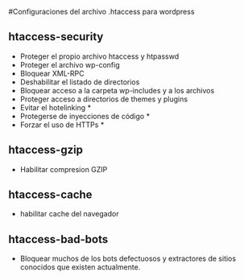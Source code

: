 #Configuraciones del archivo .htaccess para wordpress

## htaccess-security

* Proteger el propio archivo htaccess y htpasswd
* Proteger el archivo wp-config
* Bloquear XML-RPC
* Deshabilitar el listado de directorios
* Bloquear acceso a la carpeta wp-includes y a los archivos
* Proteger acceso a directorios de themes y plugins
* Evitar el hotelinking *
* Protegerse  de inyecciones de código *
* Forzar el uso de HTTPs *

## htaccess-gzip

* Habilitar compresion GZIP

## htaccess-cache

* habilitar cache del navegador

## htaccess-bad-bots

* Bloquear muchos de los bots defectuosos y extractores de sitios conocidos que existen actualmente.
